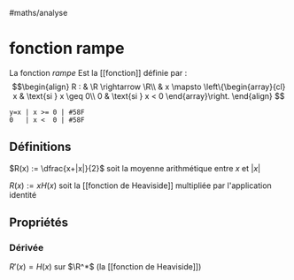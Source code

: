#maths/analyse 
# fonction rampe
La fonction _rampe_ Est la [[fonction]] définie par :
$$\begin{align}
R : & \R \rightarrow \R\\
    & x \mapsto \left\{\begin{array}{cl}
        x & \text{si } x \geq 0\\
        0 & \text{si } x < 0
    \end{array}\right.
\end{align}
$$

```desmos-graph
y=x | x >= 0 | #58F
0   | x <  0 | #58F
```

## Définitions

$R(x) := \dfrac{x+|x|}{2}$ soit la moyenne arithmétique entre $x$ et $|x|$

$R(x):= xH(x)$  soit la [[fonction de Heaviside]] multipliée par l'application identité



## Propriétés

### Dérivée
$R'(x) = H(x)$ sur $\R^*$ (la [[fonction de Heaviside]])

